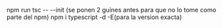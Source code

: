 npm run tsc -- --init (se ponen 2 guines antes para que no lo tome como parte del npm)
npm i typescript -d -E(para la version exacta)
